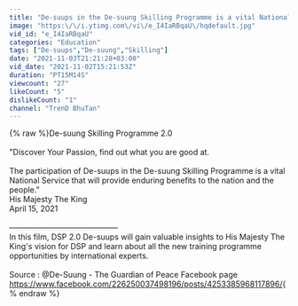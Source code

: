```yaml
---
title: "De-suups in the De-suung Skilling Programme is a vital National Service"
image: "https:\/\/i.ytimg.com\/vi\/e_I4IaRBqaU\/hqdefault.jpg"
vid_id: "e_I4IaRBqaU"
categories: "Education"
tags: ["De-suups","De-suung","Skilling"]
date: "2021-11-03T21:21:28+03:00"
vid_date: "2021-11-02T15:21:53Z"
duration: "PT15M14S"
viewcount: "27"
likeCount: "5"
dislikeCount: "1"
channel: "TrenD BhuTan"
---
```

{% raw %}De-suung Skilling Programme 2.0<br /><br />&quot;Discover Your Passion, find out what you are good at.<br /><br />The participation of De-suups in the De-suung Skilling Programme is a vital National Service that will provide enduring benefits to the nation and the people.&quot;<br />His Majesty The King<br />April 15, 2021<br /><br />——————————————<br />In this film, DSP 2.0 De-suups will gain valuable insights to His Majesty The King's vision for DSP and learn about all the new training programme opportunities by international experts.<br /><br />Source : @De-Suung - The Guardian of Peace Facebook page<br /><a rel="nofollow" target="blank" href="https://www.facebook.com/226250037498196/posts/4253385968117896/">https://www.facebook.com/226250037498196/posts/4253385968117896/</a>{% endraw %}
